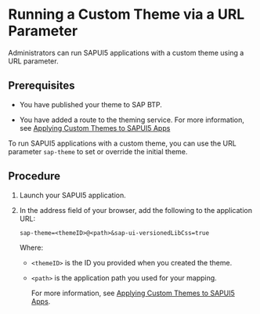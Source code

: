 <!-- copyfee3c509e8e942d7bd0adee1b574e18b -->

# Running a Custom Theme via a URL Parameter

Administrators can run SAPUI5 applications with a custom theme using a URL parameter.



## Prerequisites

-   You have published your theme to SAP BTP.

-   You have added a route to the theming service. For more information, see [Applying Custom Themes to SAPUI5 Apps](applying-custom-themes-to-sapui5-apps-93d5eb0.md)


To run SAPUI5 applications with a custom theme, you can use the URL parameter `sap-theme` to set or override the initial theme.



## Procedure

1.  Launch your SAPUI5 application.

2.  In the address field of your browser, add the following to the application URL:

    `sap-theme=<themeID>@<path>&sap-ui-versionedLibCss=true`

    Where:

    -   `<themeID>` is the ID you provided when you created the theme.
    -   `<path>` is the application path you used for your mapping.

        For more information, see [Applying Custom Themes to SAPUI5 Apps](applying-custom-themes-to-sapui5-apps-93d5eb0.md).



